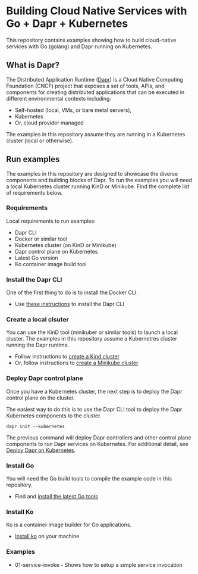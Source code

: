 # Building Cloud Native Services with Go + Dapr + Kubernetes
This repository contains examples showing how to build cloud-native services with Go (golang) and Dapr running on Kubernetes.

## What is Dapr?
The Distributed Application Runtime ([Dapr](https://github.com/dapr)) is a Cloud Native Computing Foundation (CNCF) project that exposes a set of tools, APIs, and components for creating distributed applications that can be executed in different environmental contexts including: 

* Self-hosted (local, VMs, or bare metal servers), 
* Kubernetes 
* Or, cloud provider managed

The examples in this repository assume they are running in a Kubernetes cluster (local or otherwise).

## Run examples
The examples in this repository are designed to showcase the diverse components and building blocks of Dapr. To run the examples you will need a local Kubernetes cluster running KinD or Minikube. Find the complete list of requirements below.

### Requirements
Local requirements to run examples:

* Dapr CLI
* Docker or similar tool 
* Kubernetes cluster (on KinD or Minikube)
* Dapr control plane on Kubernetes
* Latest Go version 
* Ko container image build tool

### Install the Dapr CLI
One of the first thing to do is to install the Docker CLI.

* Use [these instructions](https://docs.dapr.io/getting-started/install-dapr-cli/) to install the Dapr CLI

### Create a local clsuter

You can  use the KinD tool (minikuber or similar tools) to launch a local cluster. The examples in this repository assume a Kubernetres cluster running the Dapr runtime.

* Follow instructions to [create a Kind cluster](https://kind.sigs.k8s.io/docs/user/quick-start/)
* Or, follow instructions to [create a Minikube cluster](https://minikube.sigs.k8s.io/docs/start/)

### Deploy Dapr control plane
Once you have a Kubernetes cluster, the next step is to deploy the Dapr control plane on the cluster.

The easiest way to do this is to use the Dapr CLI tool to deploy the Dapr Kubernetes components to the cluster.

```
dapr init --kubernetes
```

The previous command will deploy Dapr controllers and other control plane components to run Dapr services on Kubernetes. For additional detail, see [Deploy Dapr on Kubernetes](https://docs.dapr.io/operations/hosting/kubernetes/kubernetes-deploy/).

### Install Go
You will need the Go build tools to compile the example code in this repository.

* Find and [install the latest Go tools](https://go.dev/doc/install)

### Install Ko
Ko is a container image builder for Go applications. 

* [Install ko](https://ko.build/install/) on your machine

### Examples 

* 01-service-invoke - Shows how to setup a simple service invocation
